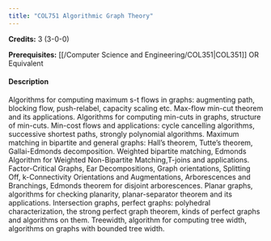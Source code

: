 ```yaml
---
title: "COL751 Algorithmic Graph Theory"
---
```

**Credits:** 3 (3-0-0)

**Prerequisites:** [[/Computer Science and Engineering/COL351|COL351]] OR Equivalent

#### Description
Algorithms for computing maximum s-t flows in graphs: augmenting path, blocking flow, push-relabel, capacity scaling etc. Max-flow min-cut theorem and its applications. Algorithms for computing min-cuts in graphs, structure of min-cuts. Min-cost flows and applications: cycle cancelling algorithms, successive shortest paths, strongly polynomial algorithms. Maximum matching in bipartite and general graphs: Hall’s theorem, Tutte’s theorem, Gallai-Edmonds decomposition. Weighted bipartite matching, Edmonds Algorithm for Weighted Non-Bipartite Matching,T-joins and applications. Factor-Critical Graphs, Ear Decompositions, Graph orientations, Splitting Off, k-Connectivity Orientations and Augmentations, Arborescences and Branchings, Edmonds theorem for disjoint arborescences. Planar graphs, algorithms for checking planarity, planar-separator theorem and its applications. Intersection graphs, perfect graphs: polyhedral characterization, the strong perfect graph theorem, kinds of perfect graphs and algorithms on them. Treewidth, algorithm for computing tree width, algorithms on graphs with bounded tree width.